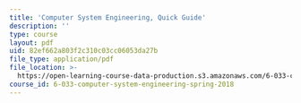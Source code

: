 ```yaml
---
title: 'Computer System Engineering, Quick Guide'
description: ''
type: course
layout: pdf
uid: 82ef662a803f2c310c03cc06053da27b
file_type: application/pdf
file_location: >-
  https://open-learning-course-data-production.s3.amazonaws.com/6-033-computer-system-engineering-spring-2018/82ef662a803f2c310c03cc06053da27b_guide.pdf
course_id: 6-033-computer-system-engineering-spring-2018
---
```

